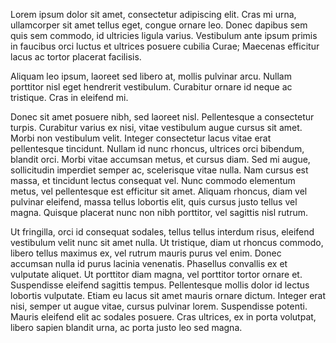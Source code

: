 Lorem ipsum dolor sit amet, consectetur adipiscing elit. Cras mi urna,
ullamcorper sit amet tellus eget, congue ornare leo. Donec dapibus sem quis sem
commodo, id ultricies ligula varius. Vestibulum ante ipsum primis in faucibus
orci luctus et ultrices posuere cubilia Curae; Maecenas efficitur lacus ac
tortor placerat facilisis.

Aliquam leo ipsum, laoreet sed libero at, mollis pulvinar arcu. Nullam porttitor
nisl eget hendrerit vestibulum. Curabitur ornare id neque ac tristique. Cras in
eleifend mi.

Donec sit amet posuere nibh, sed laoreet nisl. Pellentesque a consectetur
turpis. Curabitur varius ex nisi, vitae vestibulum augue cursus sit amet. Morbi
non vestibulum velit. Integer consectetur lacus vitae erat pellentesque
tincidunt. Nullam id nunc rhoncus, ultrices orci bibendum, blandit orci. Morbi
vitae accumsan metus, et cursus diam. Sed mi augue, sollicitudin imperdiet
semper ac, scelerisque vitae nulla. Nam cursus est massa, et tincidunt lectus
consequat vel. Nunc commodo elementum metus, vel pellentesque est efficitur sit
amet. Aliquam rhoncus, diam vel pulvinar eleifend, massa tellus lobortis elit,
quis cursus justo tellus vel magna. Quisque placerat nunc non nibh porttitor,
vel sagittis nisl rutrum. 

Ut fringilla, orci id consequat sodales, tellus tellus interdum risus, eleifend
vestibulum velit nunc sit amet nulla. Ut tristique, diam ut rhoncus commodo,
libero tellus maximus ex, vel rutrum mauris purus vel enim. Donec accumsan nulla
 id purus lacinia venenatis. Phasellus convallis ex et vulputate aliquet. Ut
 porttitor diam magna, vel porttitor tortor ornare et. Suspendisse eleifend
 sagittis tempus. Pellentesque mollis dolor id lectus lobortis vulputate. Etiam
 eu lacus sit amet mauris ornare dictum. Integer erat nisi, semper ut augue
 vitae, cursus pulvinar lorem. Suspendisse potenti. Mauris eleifend elit ac
 sodales posuere. Cras ultrices, ex in porta volutpat, libero sapien blandit
 urna, ac porta justo leo sed magna.
